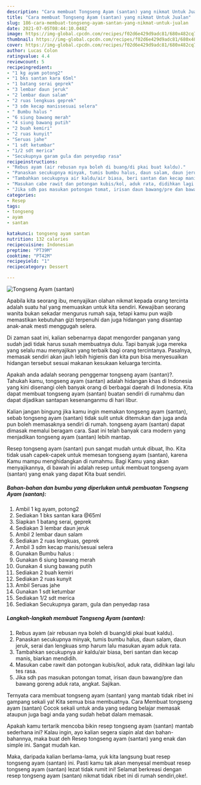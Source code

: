 ```yaml
---
description: "Cara membuat Tongseng Ayam (santan) yang nikmat Untuk Jualan"
title: "Cara membuat Tongseng Ayam (santan) yang nikmat Untuk Jualan"
slug: 186-cara-membuat-tongseng-ayam-santan-yang-nikmat-untuk-jualan
date: 2021-07-05T08:44:10.048Z
image: https://img-global.cpcdn.com/recipes/f02d6e429d9adc81/680x482cq70/tongseng-ayam-santan-foto-resep-utama.jpg
thumbnail: https://img-global.cpcdn.com/recipes/f02d6e429d9adc81/680x482cq70/tongseng-ayam-santan-foto-resep-utama.jpg
cover: https://img-global.cpcdn.com/recipes/f02d6e429d9adc81/680x482cq70/tongseng-ayam-santan-foto-resep-utama.jpg
author: Lucas Colon
ratingvalue: 4.4
reviewcount: 5
recipeingredient:
- "1 kg ayam potong2"
- "1 bks santan kara 65ml"
- "1 batang serai geprek"
- "3 lembar daun jeruk"
- "2 lembar daun salam"
- "2 ruas lengkuas geprek"
- "3 sdm kecap manissesuai selera"
- " Bumbu halus "
- "6 siung bawang merah"
- "4 siung bawang putih"
- "2 buah kemiri"
- "2 ruas kunyit"
- "Seruas jahe"
- "1 sdt ketumbar"
- "1/2 sdt merica"
- "Secukupnya garam gula dan penyedap rasa"
recipeinstructions:
- "Rebus ayam (air rebusan nya boleh di buang/di pkai buat kaldu)."
- "Panaskan secukupnya minyak, tumis bumbu halus, daun salam, daun jeruk, serai dan lengkuas smp harum lalu masukan ayam aduk rata."
- "Tambahkan secukupnya air kaldu/air biasa, beri santan dan kecap manis, biarkan mendidih."
- "Masukan cabe rawit dan potongan kubis/kol, aduk rata, didihkan lagi lalu tes rasa."
- "Jika sdh pas masukan potongan tomat, irisan daun bawang/pre dan bawang goreng aduk rata, angkat. Sajikan."
categories:
- Resep
tags:
- tongseng
- ayam
- santan

katakunci: tongseng ayam santan 
nutrition: 132 calories
recipecuisine: Indonesian
preptime: "PT39M"
cooktime: "PT42M"
recipeyield: "1"
recipecategory: Dessert

---
```



![Tongseng Ayam (santan)](https://img-global.cpcdn.com/recipes/f02d6e429d9adc81/680x482cq70/tongseng-ayam-santan-foto-resep-utama.jpg)

Apabila kita seorang ibu, menyajikan olahan nikmat kepada orang tercinta adalah suatu hal yang memuaskan untuk kita sendiri. Kewajiban seorang  wanita bukan sekadar mengurus rumah saja, tetapi kamu pun wajib memastikan kebutuhan gizi terpenuhi dan juga hidangan yang disantap anak-anak mesti menggugah selera.

Di zaman  saat ini, kalian sebenarnya dapat mengorder panganan yang sudah jadi tidak harus susah membuatnya dulu. Tapi banyak juga mereka yang selalu mau menyajikan yang terbaik bagi orang tercintanya. Pasalnya, memasak sendiri akan jauh lebih higienis dan kita pun bisa menyesuaikan hidangan tersebut sesuai makanan kesukaan keluarga tercinta. 



Apakah anda adalah seorang penggemar tongseng ayam (santan)?. Tahukah kamu, tongseng ayam (santan) adalah hidangan khas di Indonesia yang kini disenangi oleh banyak orang di berbagai daerah di Indonesia. Kita dapat membuat tongseng ayam (santan) buatan sendiri di rumahmu dan dapat dijadikan santapan kesenanganmu di hari libur.

Kalian jangan bingung jika kamu ingin memakan tongseng ayam (santan), sebab tongseng ayam (santan) tidak sulit untuk ditemukan dan juga anda pun boleh memasaknya sendiri di rumah. tongseng ayam (santan) dapat dimasak memalui beragam cara. Saat ini telah banyak cara modern yang menjadikan tongseng ayam (santan) lebih mantap.

Resep tongseng ayam (santan) pun sangat mudah untuk dibuat, lho. Kita tidak usah capek-capek untuk memesan tongseng ayam (santan), karena Kamu mampu menghidangkan di rumahmu. Bagi Kamu yang akan menyajikannya, di bawah ini adalah resep untuk membuat tongseng ayam (santan) yang enak yang dapat Kita buat sendiri.

<!--inarticleads1-->

##### Bahan-bahan dan bumbu yang diperlukan untuk pembuatan Tongseng Ayam (santan):

1. Ambil 1 kg ayam, potong2
1. Sediakan 1 bks santan kara @65ml
1. Siapkan 1 batang serai, geprek
1. Sediakan 3 lembar daun jeruk
1. Ambil 2 lembar daun salam
1. Sediakan 2 ruas lengkuas, geprek
1. Ambil 3 sdm kecap manis/sesuai selera
1. Gunakan  Bumbu halus :
1. Gunakan 6 siung bawang merah
1. Gunakan 4 siung bawang putih
1. Sediakan 2 buah kemiri
1. Sediakan 2 ruas kunyit
1. Ambil Seruas jahe
1. Gunakan 1 sdt ketumbar
1. Sediakan 1/2 sdt merica
1. Sediakan Secukupnya garam, gula dan penyedap rasa




<!--inarticleads2-->

##### Langkah-langkah membuat Tongseng Ayam (santan):

1. Rebus ayam (air rebusan nya boleh di buang/di pkai buat kaldu).
1. Panaskan secukupnya minyak, tumis bumbu halus, daun salam, daun jeruk, serai dan lengkuas smp harum lalu masukan ayam aduk rata.
1. Tambahkan secukupnya air kaldu/air biasa, beri santan dan kecap manis, biarkan mendidih.
1. Masukan cabe rawit dan potongan kubis/kol, aduk rata, didihkan lagi lalu tes rasa.
1. Jika sdh pas masukan potongan tomat, irisan daun bawang/pre dan bawang goreng aduk rata, angkat. Sajikan.




Ternyata cara membuat tongseng ayam (santan) yang mantab tidak ribet ini gampang sekali ya! Kita semua bisa membuatnya. Cara Membuat tongseng ayam (santan) Cocok sekali untuk anda yang sedang belajar memasak ataupun juga bagi anda yang sudah hebat dalam memasak.

Apakah kamu tertarik mencoba bikin resep tongseng ayam (santan) mantab sederhana ini? Kalau ingin, ayo kalian segera siapin alat dan bahan-bahannya, maka buat deh Resep tongseng ayam (santan) yang enak dan simple ini. Sangat mudah kan. 

Maka, daripada kalian berlama-lama, yuk kita langsung buat resep tongseng ayam (santan) ini. Pasti kamu tak akan menyesal membuat resep tongseng ayam (santan) lezat tidak rumit ini! Selamat berkreasi dengan resep tongseng ayam (santan) nikmat tidak ribet ini di rumah sendiri,oke!.

